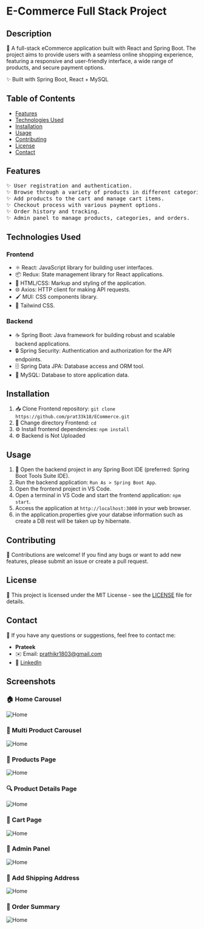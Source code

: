 # E-Commerce Full Stack Project



## Description

🚀 A full-stack eCommerce application built with React and Spring Boot. The project aims to provide users with a seamless online shopping experience, featuring a responsive and user-friendly interface, a wide range of products, and secure payment options.

✨ Built with  Spring Boot, React + MySQL


## Table of Contents

- [Features](#features)
- [Technologies Used](#technologies-used)
- [Installation](#installation)
- [Usage](#usage)
- [Contributing](#contributing)
- [License](#license)
- [Contact](#contact)


## Features

<pre>✨ User registration and authentication.
✨ Browse through a variety of products in different categories.
✨ Add products to the cart and manage cart items.
✨ Checkout process with various payment options.
✨ Order history and tracking.
✨ Admin panel to manage products, categories, and orders.</pre>



## Technologies Used

### Frontend
- ⚛️ React: JavaScript library for building user interfaces.
- 📦 Redux: State management library for React applications.
- 🎨 HTML/CSS: Markup and styling of the application.
- 🌐 Axios: HTTP client for making API requests.
- 🖌️ MUI: CSS components library.
- 🌈 Tailwind CSS.

### Backend
- ☕ Spring Boot: Java framework for building robust and scalable backend applications.
- 🔒 Spring Security: Authentication and authorization for the API endpoints.
- 🗄️ Spring Data JPA: Database access and ORM tool.
- 💾 MySQL: Database to store application data.

## Installation

1. 📥 Clone Frontend repository: `git clone https://github.com/prat33k18/ECommerce.git`
2. 📂 Change directory Frontend: `cd `
3. ⚙️ Install frontend dependencies: `npm install`
4. ⚙️ Backend is Not Uploaded

## Usage

1. 🚀 Open the backend project in any Spring Boot IDE (preferred: Spring Boot Tools Suite IDE).
2. Run the backend application: `Run As > Spring Boot App`.
3. Open the frontend project in VS Code.
4. Open a terminal in VS Code and start the frontend application: `npm start`.
5. Access the application at `http://localhost:3000` in your web browser.
6. in the application.properties give your databse information such as create a DB rest will be taken up by hibernate.

    

## Contributing

🤝 Contributions are welcome! If you find any bugs or want to add new features, please submit an issue or create a pull request.

## License

📄 This project is licensed under the MIT License - see the [LICENSE](LICENSE) file for details.

## Contact

📧 If you have any questions or suggestions, feel free to contact me:

- **Prateek**
- ✉️ Email: prathikr1803@gmail.com
- 🔗 [LinkedIn](https://www.linkedin.com/in/prathikr1803)

## Screenshots

### 🏠 Home Carousel
<img src ="src/Data/fs.jpg" alt ="Home" />

### 🎠 Multi Product Carousel
<img src ="src/Data/Page.png" alt ="Home" />

### 🛒 Products Page
<img src ="src/Data/Details.png" alt ="Home" />

### 🔍 Product Details Page
<img src ="src/Data/Details.png" alt ="Home" />

### 🛒 Cart Page
<img src ="src/Data/cart.png" alt ="Home" />

### 🎯 Admin Panel
<img src ="src/Data/Admin.png" alt ="Home" />

### 🚚 Add Shipping Address
<img src ="src/Data/Details Cart.png" alt ="Home" />

### 🧾 Order Summary
<img src ="src/Data/Order deatils.png" alt ="Home" />




